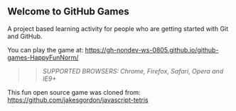 ## Welcome to GitHub Games

A project based learning activity for people who are getting started with Git and GitHub.

You can play the game at: https://gh-nondev-ws-0805.github.io/github-games-HappyFunNorm/

>> _*SUPPORTED BROWSERS*: Chrome, Firefox, Safari, Opera and IE9+_

This fun open source game was cloned from: https://github.com/jakesgordon/javascript-tetris

